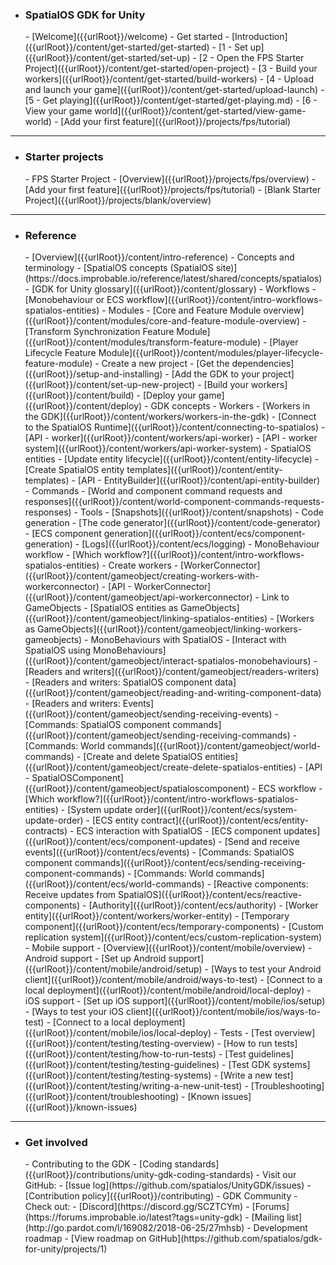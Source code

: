 - <h3>SpatialOS GDK for Unity</h3>
    - [Welcome]({{urlRoot}}/welcome)
    - Get started
        - [Introduction]({{urlRoot}}/content/get-started/get-started)
        - [1 - Set up]({{urlRoot}}/content/get-started/set-up)
        - [2 - Open the FPS Starter Project]({{urlRoot}}/content/get-started/open-project)
        - [3 - Build your workers]({{urlRoot}}/content/get-started/build-workers)
        - [4 - Upload and launch your game]({{urlRoot}}/content/get-started/upload-launch)
        - [5 - Get playing]({{urlRoot}}/content/get-started/get-playing.md)
        - [6 - View your game world]({{urlRoot}}/content/get-started/view-game-world)   
    - [Add your first feature]({{urlRoot}}/projects/fps/tutorial)

***
- <h3>Starter projects</h3>
    - FPS Starter Project
        - [Overview]({{urlRoot}}/projects/fps/overview)
        - [Add your first feature]({{urlRoot}}/projects/fps/tutorial)
    - [Blank Starter Project]({{urlRoot}}/projects/blank/overview)

***
- <h3>Reference</h3>
    - [Overview]({{urlRoot}}/content/intro-reference)
    - Concepts and terminology
        - [SpatialOS concepts (SpatialOS site)](https://docs.improbable.io/reference/latest/shared/concepts/spatialos)
        - [GDK for Unity glossary]({{urlRoot}}/content/glossary)
    - Workflows
        - [Monobehaviour or ECS workflow]({{urlRoot}}/content/intro-workflows-spatialos-entities)
    - Modules
        - [Core and Feature Module overview]({{urlRoot}}/content/modules/core-and-feature-module-overview)
        - [Transform Synchronization Feature Module]({{urlRoot}}/content/modules/transform-feature-module)
        - [Player Lifecycle Feature Module]({{urlRoot}}/content/modules/player-lifecycle-feature-module)
    - Create a new project
        - [Get the dependencies]({{urlRoot}}/setup-and-installing)
        - [Add the GDK to your project]({{urlRoot}}/content/set-up-new-project)
        - [Build your workers]({{urlRoot}}/content/build)
        - [Deploy your game]({{urlRoot}}/content/deploy)
    - GDK concepts
        - Workers
            - [Workers in the GDK]({{urlRoot}}/content/workers/workers-in-the-gdk)
            - [Connect to the SpatialOS Runtime]({{urlRoot}}/content/connecting-to-spatialos)
            - [API - worker]({{urlRoot}}/content/workers/api-worker)
            - [API - worker system]({{urlRoot}}/content/workers/api-worker-system)
        - SpatialOS entities
            - [Update entity lifecycle]({{urlRoot}}/content/entity-lifecycle)
            - [Create SpatialOS entity templates]({{urlRoot}}/content/entity-templates)
            - [API - EntityBuilder]({{urlRoot}}/content/api-entity-builder)
        - Commands
            - [World and component command requests and responses]({{urlRoot}}/content/world-component-commands-requests-responses)
    - Tools
        - [Snapshots]({{urlRoot}}/content/snapshots)
        - Code generation
            - [The code generator]({{urlRoot}}/content/code-generator)
            - [ECS component generation]({{urlRoot}}/content/ecs/component-generation)
        - [Logs]({{urlRoot}}/content/ecs/logging)
    - MonoBehaviour workflow
        - [Which workflow?]({{urlRoot}}/content/intro-workflows-spatialos-entities)
        - Create workers
            - [WorkerConnector]({{urlRoot}}/content/gameobject/creating-workers-with-workerconnector)
            - [API - WorkerConnector]({{urlRoot}}/content/gameobject/api-workerconnector)
        - Link to GameObjects
            - [SpatialOS entities as GameObjects]({{urlRoot}}/content/gameobject/linking-spatialos-entities)
            - [Workers as GameObjects]({{urlRoot}}/content/gameobject/linking-workers-gameobjects)
        - MonoBehaviours with SpatialOS
            - [Interact with SpatialOS using MonoBehaviours]({{urlRoot}}/content/gameobject/interact-spatialos-monobehaviours)
            - [Readers and writers]({{urlRoot}}/content/gameobject/readers-writers)
            - [Readers and writers: SpatialOS component data]({{urlRoot}}/content/gameobject/reading-and-writing-component-data)
            - [Readers and writers: Events]({{urlRoot}}/content/gameobject/sending-receiving-events)
            - [Commands: SpatialOS component commands]({{urlRoot}}/content/gameobject/sending-receiving-commands)
            - [Commands: World commands]({{urlRoot}}/content/gameobject/world-commands)
        - [Create and delete SpatialOS entities]({{urlRoot}}/content/gameobject/create-delete-spatialos-entities)
        - [API - SpatialOSComponent]({{urlRoot}}/content/gameobject/spatialoscomponent)
    - ECS workflow
        - [Which workflow?]({{urlRoot}}/content/intro-workflows-spatialos-entities)
        - [System update order]({{urlRoot}}/content/ecs/system-update-order)
        - [ECS entity contract]({{urlRoot}}/content/ecs/entity-contracts)
        - ECS interaction with SpatialOS
            - [ECS component updates]({{urlRoot}}/content/ecs/component-updates)
            - [Send and receive events]({{urlRoot}}/content/ecs/events)
            - [Commands: SpatialOS component commands]({{urlRoot}}/content/ecs/sending-receiving-component-commands)
            - [Commands: World commands]({{urlRoot}}/content/ecs/world-commands)
            - [Reactive components: Receive updates from SpatialOS]({{urlRoot}}/content/ecs/reactive-components)
            - [Authority]({{urlRoot}}/content/ecs/authority)
        - [Worker entity]({{urlRoot}}/content/workers/worker-entity)
        - [Temporary component]({{urlRoot}}/content/ecs/temporary-components)
        - [Custom replication system]({{urlRoot}}/content/ecs/custom-replication-system)
    - Mobile support
        - [Overview]({{urlRoot}}/content/mobile/overview)
        - Android support
            - [Set up Android support]({{urlRoot}}/content/mobile/android/setup)
            - [Ways to  test your Android client]({{urlRoot}}/content/mobile/android/ways-to-test)
            - [Connect to a local deployment]({{urlRoot}}/content/mobile/android/local-deploy)
        - iOS support
            - [Set up iOS support]({{urlRoot}}/content/mobile/ios/setup)
            - [Ways to test your iOS client]({{urlRoot}}/content/mobile/ios/ways-to-test)
            - [Connect to a local deployment]({{urlRoot}}/content/mobile/ios/local-deploy)
    - Tests
        - [Test overview]({{urlRoot}}/content/testing/testing-overview)
        - [How to run tests]({{urlRoot}}/content/testing/how-to-run-tests)
        - [Test guidelines]({{urlRoot}}/content/testing/testing-guidelines)
        - [Test GDK systems]({{urlRoot}}/content/testing/testing-systems)
        - [Write a new test]({{urlRoot}}/content/testing/writing-a-new-unit-test)
    - [Troubleshooting]({{urlRoot}}/content/troubleshooting)
    - [Known issues]({{urlRoot}}/known-issues)

 ***
- <h3>Get involved</h3>
    - Contributing to the GDK
        - [Coding standards]({{urlRoot}}/contributions/unity-gdk-coding-standards)
        - Visit our GitHub:
            - [Issue log](https://github.com/spatialos/UnityGDK/issues)
            - [Contribution policy]({{urlRoot}}/contributing)
    - GDK Community
        - Check out:
            - [Discord](https://discord.gg/SCZTCYm)
            - [Forums](https://forums.improbable.io/latest?tags=unity-gdk)
            - [Mailing list](http://go.pardot.com/l/169082/2018-06-25/27mhsb)
    - Development roadmap
        - [View roadmap on GitHub](https://github.com/spatialos/gdk-for-unity/projects/1)
